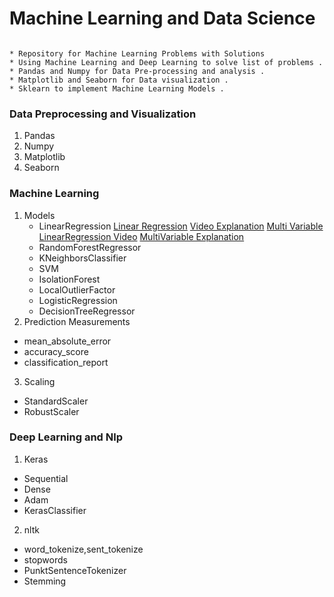 # Machine Learning and Data Science



```
   
* Repository for Machine Learning Problems with Solutions
* Using Machine Learning and Deep Learning to solve list of problems .
* Pandas and Numpy for Data Pre-processing and analysis . 
* Matplotlib and Seaborn for Data visualization . 
* Sklearn to implement Machine Learning Models . 
```

### Data Preprocessing and Visualization
1) Pandas
2) Numpy
3) Matplotlib
4) Seaborn

### Machine Learning
1) Models
   - LinearRegression
     [Linear Regression](https://realpython.com/linear-regression-in-python/)
     [Video Explanation](https://www.youtube.com/watch?v=wNPVunv1N9M)
     [Multi Variable LinearRegression Video](https://www.youtube.com/watch?v=5rvnlZWzox8)
     [MultiVariable Explanation](http://www.statsoft.com/Textbook/Multiple-Regression)
   - RandomForestRegressor
   - KNeighborsClassifier
   - SVM
   - IsolationForest
   - LocalOutlierFactor
   - LogisticRegression
   - DecisionTreeRegressor
 2) Prediction Measurements
   - mean_absolute_error
   - accuracy_score
   - classification_report
 3) Scaling
   - StandardScaler
   - RobustScaler


### Deep Learning and Nlp 
1) Keras
  - Sequential
  - Dense
  - Adam
  - KerasClassifier
2) nltk
  - word_tokenize,sent_tokenize
  - stopwords
  - PunktSentenceTokenizer
  - Stemming


